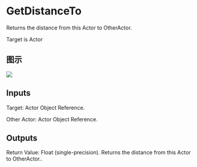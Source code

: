 # GetDistanceTo

Returns the distance from this Actor to OtherActor.

Target is Actor

## 图示

![]($-20221218-21150170.png)

## Inputs

Target: Actor Object Reference.

Other Actor: Actor Object Reference.  

## Outputs

Return Value: Float (single-precision). Returns the distance from this Actor to OtherActor..

